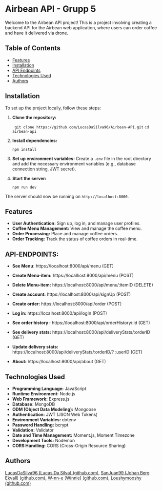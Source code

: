 # Airbean API - Grupp 5

Welcome to the Airbean API project! This is a project involving creating a backend API for the Airbean web application, where users can order coffee and have it delivered via drone.

## Table of Contents
-   [Features](#features)
-   [Installation](#installation)
-   [API Endpoints](#api-endpoints)
-   [Technologies Used](#technologies-used)
-   [Authors](#authors)

## Installation
To set up the project locally, follow these steps:

1.  **Clone the repository:**

	` git clone https://github.com/LucasDaSilva96/Airbean-API.git`
	`cd airbean-api`

2.  **Install dependencies:**
    
    `npm install` 
    
3.  **Set up environment variables:** Create a `.env` file in the root directory and add the necessary environment variables (e.g., database connection string, JWT secret).
    
4.  **Start the server:**
    
    `npm run dev` 
    
The server should now be running on `http://localhost:8000`.

## Features

-   **User Authentication:** Sign up, log in, and manage user profiles.
-   **Coffee Menu Management:** View and manage the coffee menu.
-   **Order Processing:** Place and manage coffee orders.
-   **Order Tracking:** Track the status of coffee orders in real-time.

  

## API-ENDPOINTS:

  

- **See Menu:** https://localhost:8000/api/menu (GET)

- **Create Menu-item:** https://localhost:8000/api/menu (POST)

- **Delete Menu-item:** https://localhost:8000/api/menu/:itemID (DELETE)

- **Create account:** https://localhost:8000/api/signUp (POST)

- **Create order:** https://localhost:8000/api/order (POST)

- **Log in:** https://localhost:8000/api/logIn (POST)

- **See order history :** https://localhost:8000/api/orderHistory/:id (GET)

- **See delivery stats:** https://localhost:8000/api/deliveryStats/:orderID (GET)

- **Update delivery stats:** https://localhost:8000/api/deliveryStats/:orderID/? :userID (GET)

- **About:** https://localhost:8000/api/about (GET)

## Technologies Used
-   **Programming Language:** JavaScript
-   **Runtime Environment:** Node.js
-   **Web Framework:** Express.js
-   **Database:** MongoDB
-   **ODM (Object Data Modeling):** Mongoose
-   **Authentication:** JWT (JSON Web Tokens)
-   **Environment Variables:** dotenv
-   **Password Handling:** bcrypt
-   **Validation:** Validator
-   **Date and Time Management:** Moment.js, Moment Timezone
-   **Development Tools:** Nodemon
-   **CORS Handling:** CORS (Cross-Origin Resource Sharing)

## Authors

[LucasDaSilva96 (Lucas Da Silva) (github.com)](https://github.com/LucasDaSilva96),
[SanJuan99 (Johan Berg Ekvall) (github.com)](https://github.com/SanJuan99),
[W-nn-e (Winnie) (github.com)](https://github.com/W-nn-e),
[Loushymooshy (github.com)](https://github.com/Loushymooshy)